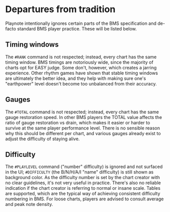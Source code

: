 # Departures from tradition

Playnote intentionally ignores certain parts of the BMS specification and de-facto standard BMS player practice. These will be listed below.

## Timing windows

The `#RANK` command is not respected; instead, every chart has the same timing window. BMS timings are notoriously wide, since the majority of charts opt for EASY judge. Some don't, however, which creates a jarring experience. Other rhythm games have shown that stable timing windows are ultimately the better idea, and they help with making sure one's "earthpower" level doesn't become too unbalanced from their accuracy.

## Gauges

The `#TOTAL` command is not respected; instead, every chart has the same gauge restoration speed. In other BMS players the TOTAL value affects the ratio of gauge restoration vs drain, which makes it easier or harder to survive at the same player performance level. There is no sensible reason why this should be different per chart, and various gauges already exist to adjust the difficulty of staying alive.

## Difficulty

The `#PLAYLEVEL` command ("number" difficulty) is ignored and not surfaced in the UI; `#DIFFICULTY` (the B/N/H/A/I "name" difficulty) is still shown as background color. As the difficulty number is set by the chart creator with no clear guidelines, it's not very useful in practice. There's also no reliable indication if the chart creator is referring to normal or insane scale. Tables are supported, which are the typical way of achieving consistent difficulty numbering in BMS. For loose charts, players are advised to consult average and peak note density.
